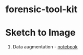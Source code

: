 # forensic-tool-kit

# Sketch to Image

1.  Data augmentation - [notebook](https://github.com/cicykagnes/forensic-tool-kit/blob/main/frnsc_data_augmentation_for_sketch_to_image.py)
